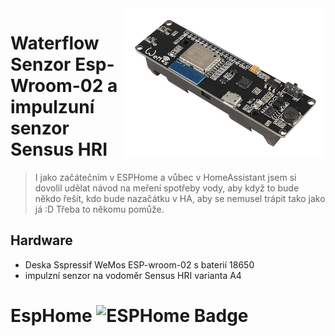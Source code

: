 <img src="img/esp-wroom-02.jpg" align="right" width="320" alt="esp-wroom-02"/>

# Waterflow Senzor Esp-Wroom-02 a impulzuní senzor Sensus HRI

> I jako začátečním v ESPHome a vůbec v HomeAssistant jsem si dovolil udělat návod na meření spotřeby vody, aby když to bude někdo řešit, kdo bude nazačátku v HA, aby se nemusel trápit tako jako já :D Třeba to někomu pomůže.

## Hardware
 
- Deska Sspressif WeMos ESP-wroom-02 s baterií 18650
- impulzní senzor na vodoměr Sensus HRI varianta A4

# EspHome ![ESPHome Badge](https://img.shields.io/badge/ESPHome-000?logo=esphome&logoColor=fff&style=for-the-badge)


